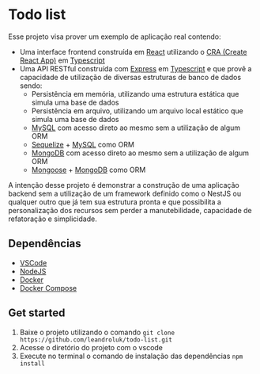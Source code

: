 # Todo list

Esse projeto visa prover um exemplo de aplicação real contendo:

- Uma interface frontend construída em [React](https://reactjs.org/) utilizando o [CRA (Create React App)](https://create-react-app.dev/) em [Typescript](https://www.typescriptlang.org)
- Uma API RESTful construída com [Express](https://expressjs.com) em [Typescript](https://www.typescriptlang.org/) e que provê a capacidade de utilização de diversas estruturas de banco de dados sendo:
  - Persistência em memória, utilizando uma estrutura estática que simula uma base de dados
  - Persistência em arquivo, utilizando um arquivo local estático que simula uma base de dados
  - [MySQL](https://www.mysql.com) com acesso direto ao mesmo sem a utilização de algum ORM
  - [Sequelize](https://sequelize.org) + [MySQL](https://www.mysql.com) como ORM
  - [MongoDB](https://www.mongodb.com) com acesso direto ao mesmo sem a utilização de algum ORM
  - [Mongoose](https://mongoosejs.com) + [MongoDB](https://www.mongodb.com) como ORM

A intenção desse projeto é demonstrar a construção de uma aplicação backend sem a utilização de um framework definido como o NestJS ou qualquer outro que já tem sua estrutura pronta e que possibilita a personalização dos recursos sem perder a manutebilidade, capacidade de refatoração e simplicidade.

## Dependências

- [VSCode](https://code.visualstudio.com/download)
- [NodeJS](https://nodejs.org/en/download)
- [Docker](https://docs.docker.com/engine/install)
- [Docker Compose](https://docs.docker.com/compose/install)


## Get started

1. Baixe o projeto utilizando o comando `git clone https://github.com/leandroluk/todo-list.git`
2. Acesse o diretório do projeto com o vscode
3. Execute no terminal o comando de instalação das dependências `npm install`
